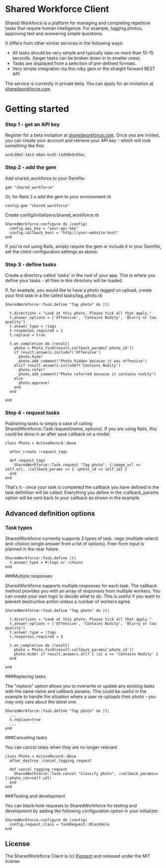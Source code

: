 Shared Workforce Client
=======================

Shared Workforce is a platform for managing and completing repetitive tasks that require human intelligence. For example, tagging photos, approving text and answering simple questions.

It differs from other similar services in the following ways:

* All tasks should be very simple and typically take no more than 10-15 seconds. (larger tasks can be broken down in to smaller ones). 
* Tasks are displayed from a selection of pre-defined formats.
* Very simple integration via this ruby gem or the straight forward REST API.

The service is currently in private beta. You can apply for an invitation at [sharedworkforce.com](http://www.sharedworkforce.com).

Getting started
===============

### Step 1 - get an API key

Register for a beta invitation at [sharedworkforce.com](http://www.sharedworkforce.com). Once you are invited, you can create your account and retrieve your API key - which will look something like this:

    acdc30b2-14c5-46ee-ba35-11d50edc65ec

### Step 2 - add the gem
  
Add shared_workforce to your Gemfile:

    gem "shared_workforce"

Or, for Rails 2.x add the gem to your environment.rb

    config.gem "shared_workforce"

Create config/initializers/shared_workforce.rb

    SharedWorkforce.configure do |config|
      config.api_key = "your-api-key"
      config.callback_host = "http://your-website-host"
    end

If you're not using Rails, simply require the gem or include it in your Gemfile, set the client configuration settings as above.

### Step 3 - define tasks

Create a directory called 'tasks' in the root of your app. This is where you define your tasks - all files in this directory will be loaded.

If, for example, you would like to have a photo tagged on upload, create your first task in a file called tasks/tag_photo.rb

    SharedWorkforce::Task.define "Tag photo" do |t|
  
      t.directions = "Look at this photo. Please tick all that apply."
      t.answer_options = ['Offensive', 'Contains Nudity', 'Blurry or low quality']
      t.answer_type = :tags
      t.responses_required = 1
      t.replace = true

      t.on_completion do |result|
        photo = Photo.find(result.callback_params['photo_id'])
        if result.answers.include?('Offensive')
          photo.hide!
          photo.add_comment("Photo hidden because it was offensive")
        elsif result.answers.include?('Contains Nudity')
          photo.refer!
          photo.add_comment("Photo referred because it contains nudity")
        else
          photo.approve!
        end
      end

    end

### Step 4 - request tasks

Publishing tasks is simply a case of calling SharedWorkforce::Task.request(name, options).  If you are using Rails, this could be done in an after save callback on a model:

    class Photo < ActiveRecord::Base
    
      after_create :request_tags
    
      def request_tags
        SharedWorkforce::Task.request "Tag photo", {:image_url => self.url, :callback_params => { :photo_id => self.id} }
      end
    end


That's it - once your task is completed the callback you have defined in the task definition will be called. Everything you define in the :callback_params option will be sent back to your callback as shown in the example.

Advanced definition options
----------------------------------------

### Task types

SharedWorkforce currently supports 2 types of task. :tags (multiple select) and :choice (single answer from a list of options).  Free-form input is planned in the near future.

    SharedWorkforce::Task.define |t|
      t.answer_type = #:tags or :choice
    end

###Multiple responses

SharedWorkforce supports multiple responses for each task. The callback method provides you with an array of responses from multiple workers. You can create your own logic to decide what to do. This is useful if you want to prevent destructive action unless a number of workers agree.

    SharedWorkforce::Task.define "Tag photo" do |t|
  
      t.directions = "Look at this photo. Please tick all that apply."
      t.answer_options = ['Offensive', 'Contains Nudity', 'Blurry or low quality']
      t.answer_type = :tags
      t.responses_required = 3

      t.on_completion do |result|
        photo = Photo.find(result.callback_params['photo_id'])
        photo.hide! if result.answers.all? { |a| a == 'Contains Nudity' }
      end

    end

###Replacing tasks

The "replace" option allows you to overwrite or update any existing tasks with the same name and callback params. This could be useful in the example to handle the situation where a user re-uploads their photo - you may only care about the latest one.

    SharedWorkforce::Task.define "Tag photo" do |t|
      ...
      t.replace=true
      ...  
    end

###Cancelling tasks

You can cancel tasks when they are no longer relevant.
 
    class Photo < ActiveRecord::Base
      after_destroy :cancel_tagging_request

      def cancel_tagging_request
        SharedWorkforce::Task.cancel "Classify photo", :callback_params=>{:photo_id=>self.id})
      end
    end

###Testing and development

You can black-hole requests to SharedWorkforce for testing and development by adding the following configuration option in your initializer:

    SharedWorkforce.configure do |config|
      config.request_class = TaskRequest::BlackHole
    end

License
-----------

The SharedWorkforce Client is (c) [Pigment](http://www.thinkpigment.com) and released under the MIT license

